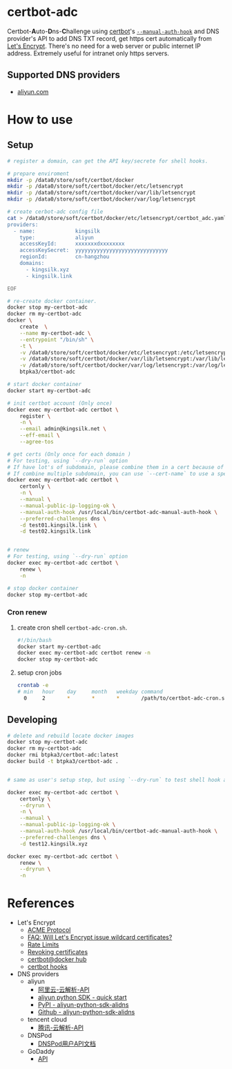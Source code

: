 # certbot-adc

Certbot-**A**uto-**D**ns-**C**hallenge using [certbot](https://certbot.eff.org/)'s
[`--manual-auth-hook`](https://certbot.eff.org/docs/using.html#manual)
and DNS provider's API to add DNS TXT record, get https cert automatically 
from [Let's Encrypt](https://letsencrypt.org/). 
There's no need for a web server or public internet IP address. 
Extremely useful for intranet only https servers.

<!--
## Why this tool?

ACME defined several Identifier Validation Challenges:

- HTTP Challenge: 
    Requires public IP address and a http server.

- TLS with Server Name Indication (TLS SNI) Challenge. 
    Requires public IP address and a special https server.

- DNS Challenge:
    Requires no public IP address, can be used to require a https cert used in intranet only.
    Can be verified by manual or by shell hooks (with DNS provider's API).

- Out-of-Band Challenge:
    Requires human operations.
-->

## Supported DNS providers

-  [aliyun.com](https://wanwang.aliyun.com/domain/dns/)




# How to use

## Setup

```bash
# register a domain, can get the API key/secrete for shell hooks.

# prepare enviroment
mkdir -p /data0/store/soft/certbot/docker
mkdir -p /data0/store/soft/certbot/docker/etc/letsencrypt
mkdir -p /data0/store/soft/certbot/docker/var/lib/letsencrypt
mkdir -p /data0/store/soft/certbot/docker/var/log/letsencrypt

# create cerbot-adc config file
cat > /data0/store/soft/certbot/docker/etc/letsencrypt/certbot_adc.yaml <<EOF
providers:
  - name:             kingsilk
    type:             aliyun
    accessKeyId:      xxxxxxxdxxxxxxxx
    accessKeySecret:  yyyyyyyyyyyyyyyyyyyyyyyyyyyyyy
    regionId:         cn-hangzhou
    domains:
      - kingsilk.xyz
      - kingsilk.link

EOF

# re-create docker container.
docker stop my-certbot-adc
docker rm my-certbot-adc
docker \
    create  \
    --name my-certbot-adc \
    --entrypoint "/bin/sh" \
    -t \
    -v /data0/store/soft/certbot/docker/etc/letsencrypt:/etc/letsencrypt \
    -v /data0/store/soft/certbot/docker/var/lib/letsencrypt:/var/lib/letsencrypt \
    -v /data0/store/soft/certbot/docker/var/log/letsencrypt:/var/log/letsencrypt \
    btpka3/certbot-adc

# start docker container
docker start my-certbot-adc

# init certbot account (Only once)
docker exec my-certbot-adc certbot \
    register \
    -n \
    --email admin@kingsilk.net \
    --eff-email \
    --agree-tos

# get certs (Only once for each domain )
# For testing, using `--dry-run` option
# If have lot's of subdomain, please combine them in a cert because of the 'Rate Limits'
# If combine multiple subdomain, you can use `--cert-name` to use a specified cert file name
docker exec my-certbot-adc certbot \
    certonly \
    -n \
    --manual \
    --manual-public-ip-logging-ok \
    --manual-auth-hook /usr/local/bin/certbot-adc-manual-auth-hook \
    --preferred-challenges dns \
    -d test01.kingsilk.link \
    -d test02.kingsilk.link


# renew
# For testing, using `--dry-run` option
docker exec my-certbot-adc certbot \
    renew \
    -n

# stop docker container
docker stop my-certbot-adc
```

### Cron renew


1. create cron shell `certbot-adc-cron.sh`. 
 
    ```sh
    #!/bin/bash
    docker start my-certbot-adc
    docker exec my-certbot-adc certbot renew -n
    docker stop my-certbot-adc
    ```

1. setup cron jobs

    ```sh
    crontab -e 
    # min   hour    day     month   weekday command
      0     2       *       *       *       /path/to/certbot-adc-cron.sh
    ```


## Developing

```bash
# delete and rebuild locate docker images 
docker stop my-certbot-adc
docker rm my-certbot-adc
docker rmi btpka3/certbot-adc:latest
docker build -t btpka3/certbot-adc .


# same as user's setup step, but using `--dry-run` to test shell hook and renew

docker exec my-certbot-adc certbot \
    certonly \
    --dryrun \
    -n \
    --manual \
    --manual-public-ip-logging-ok \
    --manual-auth-hook /usr/local/bin/certbot-adc-manual-auth-hook \
    --preferred-challenges dns \
    -d test12.kingsilk.xyz

docker exec my-certbot-adc certbot \
    renew \
    --dryrun \
    -n
```

# References

- Let's Encrypt 
    - [ACME Protocol](https://ietf-wg-acme.github.io/acme/draft-ietf-acme-acme.html)
    - [FAQ: Will Let's Encrypt issue wildcard certificates?](https://certbot.eff.org/faq/#will-let-s-encrypt-issue-wildcard-certificates)
    - [Rate Limits](https://letsencrypt.org/docs/rate-limits/)
    - [Revoking certificates](https://letsencrypt.org/docs/revoking/)
    - [certbot@docker hub](https://hub.docker.com/r/certbot/certbot/)
    - [certbot hooks](https://certbot.eff.org/docs/using.html#pre-and-post-validation-hooks)
- DNS providers
    - aliyun
        - [阿里云-云解析-API](https://help.aliyun.com/document_detail/29740.html)
        - [aliyun python SDK - quick start](https://help.aliyun.com/document_detail/53090.html)
        - [PyPI - aliyun-python-sdk-alidns](https://pypi.python.org/pypi/aliyun-python-sdk-alidns)
        - [Github - aliyun-python-sdk-alidns](https://github.com/aliyun/aliyun-openapi-python-sdk/tree/master/aliyun-python-sdk-alidns)
    - tencent cloud
        - [腾讯-云解析-API](https://cloud.tencent.com/document/api/302/8516)
    - DNSPod
        - [DNSPod用户API文档](https://www.dnspod.cn/docs/index.html)
    - GoDaddy
        - [API](https://developer.godaddy.com/doc)
    
